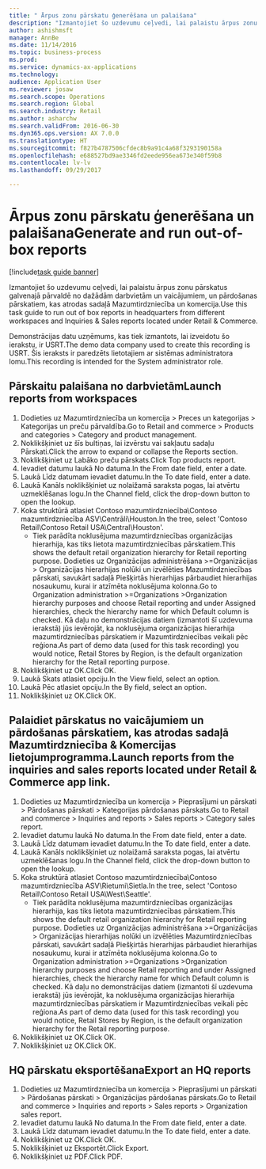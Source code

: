 ```yaml
--- 
title: " Ārpus zonu pārskatu ģenerēšana un palaišana"
description: "Izmantojiet šo uzdevumu ceļvedi, lai palaistu ārpus zonu pārskatus galvenajā pārvaldē no dažādām darbvietām un vaicājumiem, un pārdošanas pārskatiem, kas atrodas sadaļā Mazumtirdzniecība un komercija."
author: ashishmsft
manager: AnnBe
ms.date: 11/14/2016
ms.topic: business-process
ms.prod: 
ms.service: dynamics-ax-applications
ms.technology: 
audience: Application User
ms.reviewer: josaw
ms.search.scope: Operations
ms.search.region: Global
ms.search.industry: Retail
ms.author: asharchw
ms.search.validFrom: 2016-06-30
ms.dyn365.ops.version: AX 7.0.0
ms.translationtype: HT
ms.sourcegitcommit: f827b4787506cfdec8b9a91c4a68f3293190158a
ms.openlocfilehash: e688527bd9ae3346fd2eede956ea673e340f59b8
ms.contentlocale: lv-lv
ms.lasthandoff: 09/29/2017

---
```

# <a name="generate-and-run-out-of-box-reports"></a><span data-ttu-id="fd2b8-103"> Ārpus zonu pārskatu ģenerēšana un palaišana</span><span class="sxs-lookup"><span data-stu-id="fd2b8-103">Generate and run out-of-box reports</span></span>

[!include[task guide banner](../includes/task-guide-banner.md)]

<span data-ttu-id="fd2b8-104">Izmantojiet šo uzdevumu ceļvedi, lai palaistu ārpus zonu pārskatus galvenajā pārvaldē no dažādām darbvietām un vaicājumiem, un pārdošanas pārskatiem, kas atrodas sadaļā Mazumtirdzniecība un komercija.</span><span class="sxs-lookup"><span data-stu-id="fd2b8-104">Use this task guide to run out of box reports in headquarters from different workspaces and Inquiries & Sales reports located under Retail & Commerce.</span></span>



<span data-ttu-id="fd2b8-105">Demonstrācijas datu uzņēmums, kas tiek izmantots, lai izveidotu šo ierakstu, ir USRT.</span><span class="sxs-lookup"><span data-stu-id="fd2b8-105">The demo data company used to create this recording is USRT.</span></span> <span data-ttu-id="fd2b8-106">Šis ieraksts ir paredzēts lietotajiem ar sistēmas administratora lomu.</span><span class="sxs-lookup"><span data-stu-id="fd2b8-106">This recording is intended for the System administrator role.</span></span>


## <a name="launch-reports-from-workspaces"></a><span data-ttu-id="fd2b8-107">Pārskaitu palaišana no darbvietām</span><span class="sxs-lookup"><span data-stu-id="fd2b8-107">Launch reports from workspaces</span></span>
1. <span data-ttu-id="fd2b8-108">Dodieties uz Mazumtirdzniecība un komercija > Preces un kategorijas > Kategorijas un preču pārvaldība.</span><span class="sxs-lookup"><span data-stu-id="fd2b8-108">Go to Retail and commerce > Products and categories > Category and product management.</span></span>
2. <span data-ttu-id="fd2b8-109">Noklikšķiniet uz šīs bultiņas, lai izvērstu vai sakļautu sadaļu Pārskati.</span><span class="sxs-lookup"><span data-stu-id="fd2b8-109">Click the arrow to expand or collapse the Reports section.</span></span>
3. <span data-ttu-id="fd2b8-110">Noklikšķiniet uz Labāko preču pārskats.</span><span class="sxs-lookup"><span data-stu-id="fd2b8-110">Click Top products report.</span></span>
4. <span data-ttu-id="fd2b8-111">Ievadiet datumu laukā No datuma.</span><span class="sxs-lookup"><span data-stu-id="fd2b8-111">In the From date field, enter a date.</span></span>
5. <span data-ttu-id="fd2b8-112">Laukā Līdz datumam ievadiet datumu.</span><span class="sxs-lookup"><span data-stu-id="fd2b8-112">In the To date field, enter a date.</span></span>
6. <span data-ttu-id="fd2b8-113">Laukā Kanāls noklikšķiniet uz nolaižamā saraksta pogas, lai atvērtu uzmeklēšanas logu.</span><span class="sxs-lookup"><span data-stu-id="fd2b8-113">In the Channel field, click the drop-down button to open the lookup.</span></span>
7. <span data-ttu-id="fd2b8-114">Koka struktūrā atlasiet Contoso mazumtirdzniecība\Contoso mazumtirdzniecība ASV\Centrāli\Houston.</span><span class="sxs-lookup"><span data-stu-id="fd2b8-114">In the tree, select 'Contoso Retail\Contoso Retail USA\Central\Houston'.</span></span>
    * <span data-ttu-id="fd2b8-115">Tiek parādīta noklusējuma mazumtirdzniecības organizācijas hierarhija, kas tiks lietota mazumtirdzniecības pārskatiem.</span><span class="sxs-lookup"><span data-stu-id="fd2b8-115">This shows the default retail organization hierarchy for Retail reporting purpose.</span></span>   <span data-ttu-id="fd2b8-116">Dodieties uz Organizācijas administrēšana >Organizācijas > Organizācijas hierarhijas nolūki un izvēlēties Mazumtirdzniecības pārskati, savukārt sadaļā Piešķirtās hierarhijas pārbaudiet hierarhijas nosaukumu, kurai ir atzīmēta noklusējuma kolonna.</span><span class="sxs-lookup"><span data-stu-id="fd2b8-116">Go to Organization administration >Organizations >Organization hierarchy purposes and choose Retail reporting and under Assigned hierarchies, check the hierarchy name for which Default column is checked.</span></span>      <span data-ttu-id="fd2b8-117">Kā daļu no demonstrācijas datiem (izmantoti šī uzdevuma ierakstā) jūs ievērojāt, ka noklusējuma organizācijas hierarhija mazumtirdzniecības pārskatiem ir Mazumtirdzniecības veikali pēc reģiona.</span><span class="sxs-lookup"><span data-stu-id="fd2b8-117">As part of demo data (used for this task recording) you would notice, Retail Stores by Region, is the default organization hierarchy for the Retail reporting purpose.</span></span>     
8. <span data-ttu-id="fd2b8-118">Noklikšķiniet uz OK.</span><span class="sxs-lookup"><span data-stu-id="fd2b8-118">Click OK.</span></span>
9. <span data-ttu-id="fd2b8-119">Laukā Skats atlasiet opciju.</span><span class="sxs-lookup"><span data-stu-id="fd2b8-119">In the View field, select an option.</span></span>
10. <span data-ttu-id="fd2b8-120">Laukā Pēc atlasiet opciju.</span><span class="sxs-lookup"><span data-stu-id="fd2b8-120">In the By field, select an option.</span></span>
11. <span data-ttu-id="fd2b8-121">Noklikšķiniet uz OK.</span><span class="sxs-lookup"><span data-stu-id="fd2b8-121">Click OK.</span></span>

## <a name="launch-reports-from-the-inquiries-and-sales-reports-located-under-retail--commerce-app-link"></a><span data-ttu-id="fd2b8-122">Palaidiet pārskatus no vaicājumiem un pārdošanas pārskatiem, kas atrodas sadaļā Mazumtirdzniecība & Komercijas lietojumprogramma.</span><span class="sxs-lookup"><span data-stu-id="fd2b8-122">Launch reports from the inquiries and sales reports located under Retail & Commerce app link.</span></span>
1. <span data-ttu-id="fd2b8-123">Dodieties uz Mazumtirdzniecība un komercija > Pieprasījumi un pārskati > Pārdošanas pārskati > Kategorijas pārdošanas pārskats.</span><span class="sxs-lookup"><span data-stu-id="fd2b8-123">Go to Retail and commerce > Inquiries and reports > Sales reports > Category sales report.</span></span>
2. <span data-ttu-id="fd2b8-124">Ievadiet datumu laukā No datuma.</span><span class="sxs-lookup"><span data-stu-id="fd2b8-124">In the From date field, enter a date.</span></span>
3. <span data-ttu-id="fd2b8-125">Laukā Līdz datumam ievadiet datumu.</span><span class="sxs-lookup"><span data-stu-id="fd2b8-125">In the To date field, enter a date.</span></span>
4. <span data-ttu-id="fd2b8-126">Laukā Kanāls noklikšķiniet uz nolaižamā saraksta pogas, lai atvērtu uzmeklēšanas logu.</span><span class="sxs-lookup"><span data-stu-id="fd2b8-126">In the Channel field, click the drop-down button to open the lookup.</span></span>
5. <span data-ttu-id="fd2b8-127">Koka struktūrā atlasiet Contoso mazumtirdzniecība\Contoso mazumtirdzniecība ASV\Rietumi\Sietla.</span><span class="sxs-lookup"><span data-stu-id="fd2b8-127">In the tree, select 'Contoso Retail\Contoso Retail USA\West\Seattle'.</span></span>
    * <span data-ttu-id="fd2b8-128">Tiek parādīta noklusējuma mazumtirdzniecības organizācijas hierarhija, kas tiks lietota mazumtirdzniecības pārskatiem.</span><span class="sxs-lookup"><span data-stu-id="fd2b8-128">This shows the default retail organization hierarchy for Retail reporting purpose.</span></span>   <span data-ttu-id="fd2b8-129">Dodieties uz Organizācijas administrēšana >Organizācijas > Organizācijas hierarhijas nolūki un izvēlēties Mazumtirdzniecības pārskati, savukārt sadaļā Piešķirtās hierarhijas pārbaudiet hierarhijas nosaukumu, kurai ir atzīmēta noklusējuma kolonna.</span><span class="sxs-lookup"><span data-stu-id="fd2b8-129">Go to Organization administration >Organizations >Organization hierarchy purposes and choose Retail reporting and under Assigned hierarchies, check the hierarchy name for which Default column is checked.</span></span>      <span data-ttu-id="fd2b8-130">Kā daļu no demonstrācijas datiem (izmantoti šī uzdevuma ierakstā) jūs ievērojāt, ka noklusējuma organizācijas hierarhija mazumtirdzniecības pārskatiem ir Mazumtirdzniecības veikali pēc reģiona.</span><span class="sxs-lookup"><span data-stu-id="fd2b8-130">As part of demo data (used for this task recording) you would notice, Retail Stores by Region, is the default organization hierarchy for the Retail reporting purpose.</span></span>     
6. <span data-ttu-id="fd2b8-131">Noklikšķiniet uz OK.</span><span class="sxs-lookup"><span data-stu-id="fd2b8-131">Click OK.</span></span>
7. <span data-ttu-id="fd2b8-132">Noklikšķiniet uz OK.</span><span class="sxs-lookup"><span data-stu-id="fd2b8-132">Click OK.</span></span>

## <a name="export-an-hq-reports"></a><span data-ttu-id="fd2b8-133">HQ pārskatu eksportēšana</span><span class="sxs-lookup"><span data-stu-id="fd2b8-133">Export an HQ reports</span></span>
1. <span data-ttu-id="fd2b8-134">Dodieties uz Mazumtirdzniecība un komercija > Pieprasījumi un pārskati > Pārdošanas pārskati > Organizācijas pārdošanas pārskats.</span><span class="sxs-lookup"><span data-stu-id="fd2b8-134">Go to Retail and commerce > Inquiries and reports > Sales reports > Organization sales report.</span></span>
2. <span data-ttu-id="fd2b8-135">Ievadiet datumu laukā No datuma.</span><span class="sxs-lookup"><span data-stu-id="fd2b8-135">In the From date field, enter a date.</span></span>
3. <span data-ttu-id="fd2b8-136">Laukā Līdz datumam ievadiet datumu.</span><span class="sxs-lookup"><span data-stu-id="fd2b8-136">In the To date field, enter a date.</span></span>
4. <span data-ttu-id="fd2b8-137">Noklikšķiniet uz OK.</span><span class="sxs-lookup"><span data-stu-id="fd2b8-137">Click OK.</span></span>
5. <span data-ttu-id="fd2b8-138">Noklikšķiniet uz Eksportēt.</span><span class="sxs-lookup"><span data-stu-id="fd2b8-138">Click Export.</span></span>
6. <span data-ttu-id="fd2b8-139">Noklikšķiniet uz PDF.</span><span class="sxs-lookup"><span data-stu-id="fd2b8-139">Click PDF.</span></span>


